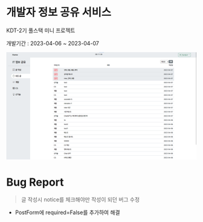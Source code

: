 # 개발자 정보 공유 서비스
KDT-2기 풀스택 미니 프로젝트

개발기간 : 2023-04-06 ~ 2023-04-07

![index](./readme/index.png)

# Bug Report

> 글 작성시 notice를 체크해야만 작성이 되던 버그 수정

- PostForm에 required=False를 추가하여 해결